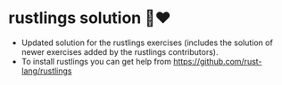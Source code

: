 # rustlings solution 🦀❤️

- Updated solution for the rustlings exercises (includes the solution of newer exercises added by the rustlings contributors).
- To install rustlings you can get help from https://github.com/rust-lang/rustlings
